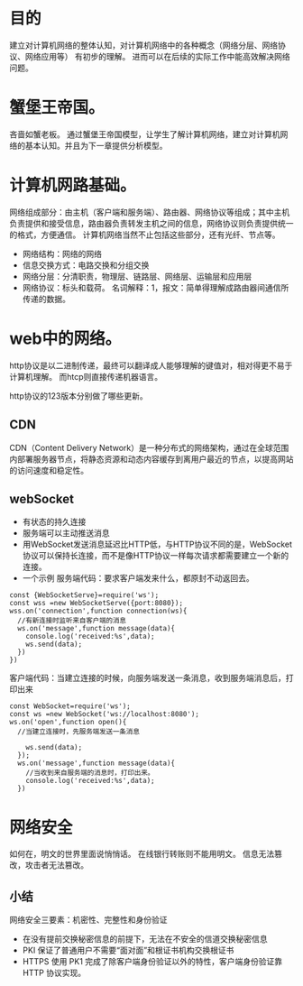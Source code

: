# 目的
 建立对计算机网络的整体认知，对计算机网络中的各种概念（网络分层、网络协议、网络应用等） 有初步的理解。
 进而可以在后续的实际工作中能高效解决网络问题。
 # 蟹堡王帝国。
 吝啬如蟹老板。
  通过蟹堡王帝国模型，让学生了解计算机网络，建立对计算机网络的基本认知。并且为下一章提供分析模型。
# 计算机网路基础。
网络组成部分：由主机（客户端和服务端）、路由器、网络协议等组成；其中主机负责提供和接受信息，路由器负责转发主机之间的信息，网络协议则负责提供统一的格式，方便通信。
计算机网络当然不止包括这些部分，还有光纤、节点等。
* 网络结构：网络的网络
* 信息交换方式：电路交换和分组交换
* 网络分层：分清职责，物理层、链路层、网络层、运输层和应用层
* 网络协议：标头和载荷。
名词解释：1，报文：简单得理解成路由器间通信所传递的数据。
# web中的网络。
http协议是以二进制传递，最终可以翻译成人能够理解的键值对，相对得更不易于计算机理解。
而htcp则直接传递机器语言。


http协议的123版本分别做了哪些更新。

## CDN
CDN（Content Delivery Network）是一种分布式的网络架构，通过在全球范围内部署服务器节点，将静态资源和动态内容缓存到离用户最近的节点，以提高网站的访问速度和稳定性。
## webSocket
* 有状态的持久连接
* 服务端可以主动推送消息
* 用WebSocket发送消息延迟比HTTP低，与HTTP协议不同的是，WebSocket协议可以保持长连接，而不是像HTTP协议一样每次请求都需要建立一个新的连接。
* 一个示例
服务端代码：要求客户端发来什么，都原封不动返回去。
```
const {WebSocketServe}=require('ws');
const wss =new WebSocketServe({port:8080});
wss.on('connection',function connection(ws){
  //有新连接时监听来自客户端的消息
  ws.on('message',function message(data){
    console.log('received:%s',data);
    ws.send(data);
  })
})
```
客户端代码：当建立连接的时候，向服务端发送一条消息，收到服务端消息后，打印出来
```
const WebSocket=require('ws');
const ws =new WebSocket('ws://localhost:8080');
ws.on('open',function open(){
  //当建立连接时，先服务端发送一条消息
  
    ws.send(data);
  });
  ws.on('message',function message(data){
    //当收到来自服务端的消息时，打印出来。
    console.log('received:%s',data);
  })

```
# 网络安全
如何在，明文的世界里面说悄悄话。
在线银行转账则不能用明文。
信息无法篡改，攻击者无法篡改。
## 小结
网络安全三要素：机密性、完整性和身份验证
* 在没有提前交换秘密信息的前提下，无法在不安全的信道交换秘密信息
* PKI 保证了普通用户不需要“面对面”和根证书机构交换根证书
* HTTPS 使用 PK1 完成了除客户端身份验证以外的特性，客户端身份验证靠HTTP 协议实现。